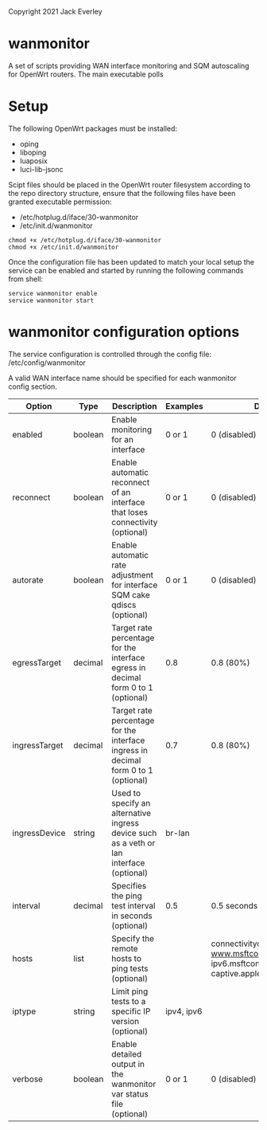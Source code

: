 Copyright 2021 Jack Everley

# wanmonitor
A set of scripts providing WAN interface monitoring and SQM autoscaling for OpenWrt routers.
The main executable polls 

# Setup
The following OpenWrt packages must be installed:
* oping
* liboping
* luaposix
* luci-lib-jsonc

Scipt files should be placed in the OpenWrt router filesystem according to the repo directory structure, ensure that the following files have been granted executable permission:
* /etc/hotplug.d/iface/30-wanmonitor
* /etc/init.d/wanmonitor

```shell
chmod +x /etc/hotplug.d/iface/30-wanmonitor
chmod +x /etc/init.d/wanmonitor
```

Once the configuration file has been updated to match your local setup the service can be enabled and started by running the following commands from shell:
```shell
service wanmonitor enable
service wanmonitor start
```

# wanmonitor configuration options
The service configuration is controlled through the config file:
/etc/config/wanmonitor

A valid WAN interface name should be specified for each wanmonitor config section.

Option | Type | Description | Examples | Default
------------ | ------------- | ------------- | ------------- | -------------
enabled | boolean | Enable monitoring for an interface | 0 or 1 | 0 (disabled)
reconnect | boolean | Enable automatic reconnect of an interface that loses connectivity (optional) | 0 or 1 | 0 (disabled)
autorate | boolean | Enable automatic rate adjustment for interface SQM cake qdiscs (optional) | 0 or 1 | 0 (disabled)
egressTarget | decimal | Target rate percentage for the interface egress in decimal form 0 to 1 (optional) | 0.8| 0.8 (80%)
ingressTarget | decimal | Target rate percentage for the interface ingress in decimal form 0 to 1 (optional) | 0.7 | 0.8 (80%)
ingressDevice | string | Used to specify an alternative ingress device such as a veth or lan interface (optional) | br-lan |
interval | decimal | Specifies the ping test interval in seconds (optional) | 0.5 | 0.5 seconds
hosts | list | Specify the remote hosts to ping tests (optional) || connectivitycheck.gstatic.com<br>www.msftconnecttest.com<br>ipv6.msftconnecttest.com<br>captive.apple.com
iptype | string | Limit ping tests to a specific IP version (optional) | ipv4, ipv6 |
verbose | boolean | Enable detailed output in the wanmonitor var status file (optional) | 0 or 1 | 0 (disabled)
